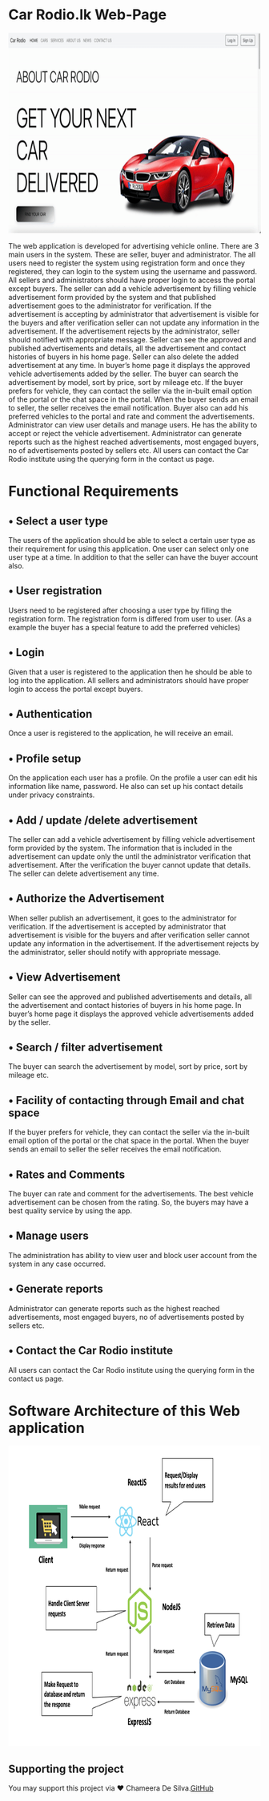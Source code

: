 # Car Rodio.lk Web-Page
<p align="center">
 <img src="1.gif" width="1000" height="400"/>
</p>



The web application is developed for advertising vehicle online. There are 3 main users in the system. These are seller, buyer and administrator. The all users need to register the system using registration form and once they registered, they can login to the system using the username and password. All sellers and administrators should have proper login to access the portal except buyers.
The seller can add a vehicle advertisement by filling vehicle advertisement form provided by the system and that published advertisement goes to the administrator for verification. If the advertisement is accepting by administrator that advertisement is visible for the buyers and after verification seller can not update any information in the advertisement. If the advertisement rejects by the administrator, seller should notified with appropriate message. Seller can see the approved and published advertisements and details, all the advertisement and contact histories of buyers in his home page. Seller can also delete the added advertisement at any time.
In buyer’s home page it displays the approved vehicle advertisements added by the seller. The buyer can search the advertisement by model, sort by price, sort by mileage etc. If the buyer prefers for vehicle, they can contact the seller via the in-built email option of the portal or the chat space in the portal. When the buyer sends an email to seller, the seller receives the email notification. Buyer also can add his preferred vehicles to the portal and rate and comment the advertisements.
Administrator can view user details and manage users. He has the ability to accept or reject the vehicle advertisement. Administrator can generate reports such as the highest reached advertisements, most engaged buyers, no of advertisements posted by sellers etc.
All users can contact the Car Rodio institute using the querying form in the contact us page.
# Functional Requirements <br>

## • Select a user type

The users of the application should be able to select a certain user type as their requirement for
using this application. One user can select only one user type at a time. In addition to that the seller can have the buyer account also.

## • User registration

Users need to be registered after choosing a user type by filling the registration form. The
registration form is differed from user to user. (As a example the buyer has a special feature to add the preferred vehicles)

## • Login

Given that a user is registered to the application then he should be able to log into the application. All sellers and administrators should have proper login to access the portal except buyers.

## • Authentication

Once a user is registered to the application, he will receive an email.

## • Profile setup

On the application each user has a profile. On the profile a user can edit his information like name, password. He also can set up his contact details under privacy constraints.

## • Add / update /delete advertisement

The seller can add a vehicle advertisement by filling vehicle advertisement form provided by the system.
The information that is included in the advertisement can update only the until the administrator verification that advertisement. After the verification the buyer cannot update that details.
The seller can delete advertisement any time.

## • Authorize the Advertisement

When seller publish an advertisement, it goes to the administrator for verification. If the advertisement is accepted by administrator that advertisement is visible for the buyers and after verification seller cannot update any information in the advertisement. If the advertisement rejects by the administrator, seller should notify with appropriate message.

## • View Advertisement
Seller can see the approved and published advertisements and details, all the advertisement and contact histories of buyers in his home page.
In buyer’s home page it displays the approved vehicle advertisements added by the seller.

## • Search / filter advertisement

The buyer can search the advertisement by model, sort by price, sort by mileage etc.

## • Facility of contacting through Email and chat space
 
If the buyer prefers for vehicle, they can contact the seller via the in-built email option of the portal or the chat space in the portal. When the buyer sends an email to seller the seller receives the email notification.

## • Rates and Comments

The buyer can rate and comment for the advertisements. The best vehicle advertisement can be chosen from the rating. So, the buyers may have a best quality service by using the app.

## • Manage users

The administration has ability to view user and block user account from the system in any case occurred.

## • Generate reports

Administrator can generate reports such as the highest reached advertisements, most engaged buyers, no of advertisements posted by sellers etc.

## • Contact the Car Rodio institute

All users can contact the Car Rodio institute using the querying form in the contact us page.

# Software Architecture of this Web application 

<img src="1.png" width="1000" height="600"/>


## Supporting the project

You may support this project via ❤️️ Chameera De Silva.[GitHub](https://github.com/Chameera-de)
